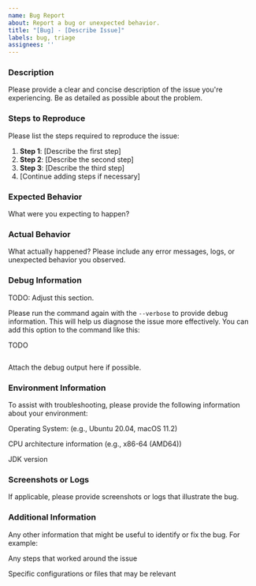 ```yaml
---
name: Bug Report
about: Report a bug or unexpected behavior.
title: "[Bug] - [Describe Issue]"
labels: bug, triage
assignees: ''
---
```


### Description
Please provide a clear and concise description of the issue you're experiencing. Be as detailed as possible about the problem.

### Steps to Reproduce
Please list the steps required to reproduce the issue:

1. **Step 1**: [Describe the first step]
2. **Step 2**: [Describe the second step]
3. **Step 3**: [Describe the third step]
4. [Continue adding steps if necessary]

### Expected Behavior
What were you expecting to happen?

### Actual Behavior
What actually happened? Please include any error messages, logs, or unexpected behavior you observed.

### Debug Information
TODO: Adjust this section.

Please run the command again with the `--verbose`  to provide debug information. This will help us diagnose the issue more effectively. You can add this option to the command like this:

TODO
```shell
```

Attach the debug output here if possible.

### Environment Information
To assist with troubleshooting, please provide the following information about your environment:

Operating System: (e.g., Ubuntu 20.04, macOS 11.2)

CPU architecture information (e.g., x86-64 (AMD64))

JDK version

### Screenshots or Logs
If applicable, please provide screenshots or logs that illustrate the bug.

### Additional Information
Any other information that might be useful to identify or fix the bug. For example:

Any steps that worked around the issue

Specific configurations or files that may be relevant
